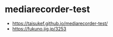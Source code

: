 # mediarecorder-test

- https://taisukef.github.io/mediarecorder-test/
- https://fukuno.jig.jp/3253
